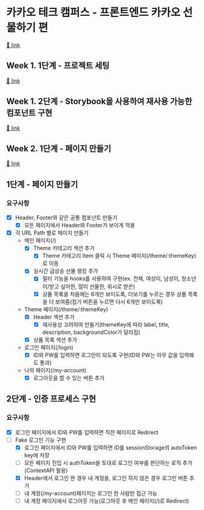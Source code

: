 # 카카오 테크 캠퍼스 - 프론트엔드 카카오 선물하기 편

[🔗 link](https://edu.nextstep.camp/s/hazAC9xa)

## Week 1. 1단계 - 프로젝트 세팅

[🔗 link](https://edu.nextstep.camp/s/hazAC9xa/ls/QzgHvzRM)

## Week 1. 2단계 - Storybook을 사용하여 재사용 가능한 컴포넌트 구현

[🔗 link](https://edu.nextstep.camp/s/hazAC9xa/ls/4wYFPW1K)

## Week 2. 1단계 - 페이지 만들기

[🔗 link](https://edu.nextstep.camp/s/hazAC9xa/ls/QzV1ncxk)

## 1단계 - 페이지 만들기
### 요구사항
- [X] Header, Footer와 같은 공통 컴포넌트 만들기
	- [X] 모든 페이지에서 Header와 Footer가 보이게 적용
- [X] 각 URL Path 별로 페이지 만들기
	- 메인 페이지(/)
		- [X] Theme 카테고리 섹션 추가
			- [X] Theme 카테고리 Item 클릭 시 Theme 페이지(/theme/:themeKey)로 이동
		- [X] 실시간 급상승 선물 랭킹 추가
			- [X] 필터 기능을 hooks를 사용하여 구현(ex. 전체, 여성이, 남성이, 청소년이/받고 싶어한, 많이 선물한, 위시로 받은)
			- [X] 상품 목록을 처음에는 6개만 보이도록, 더보기를 누르는 경우 상품 목록을 더 보여줌(접기 버튼을 누르면 다시 6개만 보이도록)
	- Theme 페이지(/theme/:themeKey)
		- [X] Header 섹션 추가
			- [X] 재사용성 고려하여 만들기(themeKey에 따라 label, title, description, backgroundColor가 달라짐)
		- [X] 상품 목록 섹션 추가
	- 로그인 페이지(/login)
		- [X] ID와 PW를 입력하면 로그인이 되도록 구현(ID와 PW는 아무 값을 입력해도 통과)
	- 나의 페이지(/my-account)
		- [X] 로그아웃을 할 수 있는 버튼 추가

## 2단계 - 인증 프로세스 구현
### 요구사항
- [X] 로그인 페이지에서 ID와 PW를 입력하면 직전 페이지로 Redirect
- [ ] Fake 로그인 기능 구현
	- [X] 로그인 페이지에서 ID와 PW를 입력하면 ID를 sessionStorage의 autoToken key에 저장
	- [ ] 모든 페이지 진입 시 authToken을 토대로 로그인 여부를 판단하는 로직 추가(ContextAPI 활용)
	- [X] Header에서 로그인 한 경우 내 계정을, 로그인 하지 않은 경우 로그인 버튼 추가
	- [ ] 내 계정(/my-account)페이지는 로그인 한 사람만 접근 가능
	- [ ] 내 계정 페이지에서 로그아웃 가능(로그아웃 후 메인 페이지(/)로 Redirect)